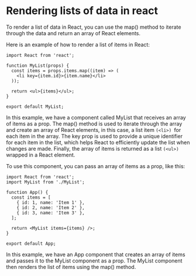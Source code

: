 # Rendering lists of data in react
To render a list of data in React, you can use the map() method to iterate through the data and return an array of React elements.

Here is an example of how to render a list of items in React:
```
import React from 'react';

function MyList(props) {
  const items = props.items.map((item) => (
    <li key={item.id}>{item.name}</li>
  ));

  return <ul>{items}</ul>;
}

export default MyList;
```
In this example, we have a component called MyList that receives an array of items as a prop. The map() method is used to iterate through the array and create an array of React elements, in this case, a list item ```(<li>) ```for each item in the array. The key prop is used to provide a unique identifier for each item in the list, which helps React to efficiently update the list when changes are made. Finally, the array of items is returned as a list ```(<ul>)``` wrapped in a React element.

To use this component, you can pass an array of items as a prop, like this:
```
import React from 'react';
import MyList from './MyList';

function App() {
  const items = [
    { id: 1, name: 'Item 1' },
    { id: 2, name: 'Item 2' },
    { id: 3, name: 'Item 3' },
  ];

  return <MyList items={items} />;
}

export default App;
```
In this example, we have an App component that creates an array of items and passes it to the MyList component as a prop. The MyList component then renders the list of items using the map() method.